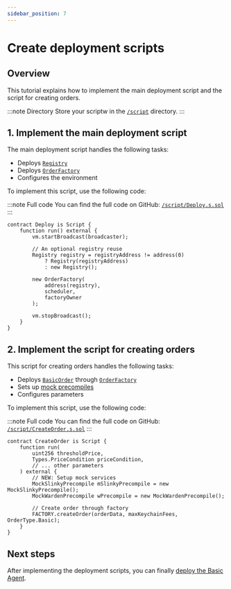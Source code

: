 ```yaml
---
sidebar_position: 7
---
```


# Create deployment scripts

## Overview

This tutorial explains how to implement the main deployment script and the script for creating orders.

:::note Directory
Store your scriptw in the [`/script`](https://github.com/warden-protocol/wardenprotocol/blob/main/solidity/orders/mocks) directory.
:::

## 1. Implement the main deployment script

The main deployment script handles the following tasks:

- Deploys [`Registry`](structure#3-implement-the-registry)
- Deploys [`OrderFactory`](agent_factory)
- Configures the environment

To implement this script, use the following code:

:::note Full code
You can find the full code on GitHub: [`/script/Deploy.s.sol`](https://github.com/warden-protocol/wardenprotocol/blob/main/solidity/orders/script/Deploy.s.sol)
:::

```solidity title="/script/Deploy.s.sol"
contract Deploy is Script {
    function run() external {
        vm.startBroadcast(broadcaster);
        
        // An optional registry reuse
        Registry registry = registryAddress != address(0) 
            ? Registry(registryAddress)
            : new Registry();
            
        new OrderFactory(
            address(registry),
            scheduler,
            factoryOwner
        );

        vm.stopBroadcast();
    }
}
```

## 2. Implement the script for creating orders


This script for creating orders handles the following tasks:

- Deploys [`BasicOrder`](main_contract) through [`OrderFactory`](agent_factory)
- Sets up [mock precompiles](precompiles)
- Configures parameters

To implement this script, use the following code:

:::note Full code
You can find the full code on GitHub: [`/script/CreateOrder.s.sol`](https://github.com/warden-protocol/wardenprotocol/blob/main/solidity/orders/script/CreateOrder.s.sol)
:::

```solidity title="/script/CreateOrder.s.sol"
contract CreateOrder is Script {
    function run(
        uint256 thresholdPrice,
        Types.PriceCondition priceCondition,
        // ... other parameters
    ) external {
        // NEW: Setup mock services
        MockSlinkyPrecompile mSlinkyPrecompile = new MockSlinkyPrecompile();
        MockWardenPrecompile wPrecompile = new MockWardenPrecompile();
        
        // Create order through factory
        FACTORY.createOrder(orderData, maxKeychainFees, OrderType.Basic);
    }
}
```

## Next steps

After implementing the deployment scripts, you can finally [deploy the Basic Agent](deployment).